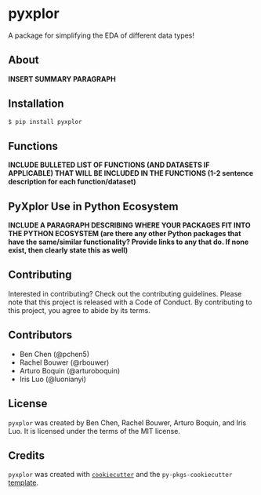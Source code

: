 # pyxplor

A package for simplifying the EDA of different data types!

## About

**INSERT SUMMARY PARAGRAPH**

## Installation

```bash
$ pip install pyxplor
```

## Functions

**INCLUDE BULLETED LIST OF FUNCTIONS (AND DATASETS IF APPLICABLE) THAT WILL BE INCLUDED IN THE FUNCTIONS (1-2 sentence description for each function/dataset)**


## PyXplor Use in Python Ecosystem

**INCLUDE A PARAGRAPH DESCRIBING WHERE YOUR PACKAGES FIT INTO THE PYTHON ECOSYSTEM (are there any other Python packages that have the same/similar functionality? Provide links to any that do. If none exist, then clearly state this as well)**

## Contributing

Interested in contributing? Check out the contributing guidelines. Please note that this project is released with a Code of Conduct. By contributing to this project, you agree to abide by its terms.

## Contributors

- Ben Chen (@pchen5)
- Rachel Bouwer (@rbouwer)
- Arturo Boquin (@arturoboquin)
- Iris Luo (@luonianyi)

## License

`pyxplor` was created by Ben Chen, Rachel Bouwer, Arturo Boquin, and Iris Luo. It is licensed under the terms of the MIT license.

## Credits

`pyxplor` was created with [`cookiecutter`](https://cookiecutter.readthedocs.io/en/latest/) and the `py-pkgs-cookiecutter` [template](https://github.com/py-pkgs/py-pkgs-cookiecutter).
